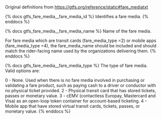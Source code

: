Original definitions from https://gtfs.org/reference/static#fare_mediatxt

{% docs gtfs_fare_media__fare_media_id %}
Identifies a fare media.
{% enddocs %}

{% docs gtfs_fare_media__fare_media_name %}
Name of the fare media.

For fare media which are transit cards (fare_media_type =2) or mobile apps (fare_media_type =4), the fare_media_name should be included and should match the rider-facing name used by the organizations delivering them.
{% enddocs %}

{% docs gtfs_fare_media__fare_media_type %}
The type of fare media. Valid options are:

0 - None. Used when there is no fare media involved in purchasing or validating a fare product, such as paying cash to a driver or conductor with no physical ticket provided.
2 - Physical transit card that has stored tickets, passes or monetary value.
3 - cEMV (contactless Europay, Mastercard and Visa) as an open-loop token container for account-based ticketing.
4 - Mobile app that have stored virtual transit cards, tickets, passes, or monetary value.
{% enddocs %}
